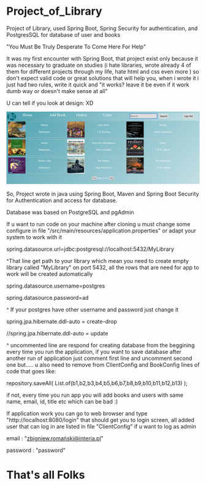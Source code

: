 # Project_of_Library
Project of Library, used Spring Boot, Spring Security for authentication, and PostgresSQL for database of user and books

"You Must Be Truly Desperate To Come Here For Help"


It was my first encounter with Spring Boot, that project exist only because it was necessary to graduate on studies (i hate libraries, wrote already 4 of them for 
different projects through my life, hate html and css even more ) so don't expect valid code or great solutions
that will help you, when i wrote it i just had two rules, write it quick and "it works? leave it be even if it work dumb way or doesn't make sense at all"

U can tell if you look at design: XD

![alt text](https://github.com/Bananeroo/Project_of_Library/blob/master/abortMePlease.PNG)

So, Project wrote in java using Spring Boot, Maven and Spring Boot Security for Authentication and access for database.

Database was based on PostgreSQL and pgAdmin

If u want to run code on your machine after cloning u must change some configure in file "/src/main/resources/application.properties" or adapt your system to 
work with it

spring.datasource.url=jdbc:postgresql://localhost:5432/MyLibrary

^That line get path to your library which mean you need to create empty library called "MyLibrary" on port 5432,
all the rows that are need for app to work will be created automatically

spring.datasource.username=postgres

spring.datasource.password=ad

^ If your postgres have other username and password just change it

spring.jpa.hibernate.ddl-auto = create-drop

//spring.jpa.hibernate.ddl-auto = update

^ uncommented line are respond for creating database from the beggining every time you run the application, if you want to save database after another run of application
just comment first line and uncomment second one but..... u also need to remove from ClientConfig and BookConfig lines of code that goes like:


  repository.saveAll(
                    List.of(b1,b2,b3,b4,b5,b6,b7,b8,b9,b10,b11,b12,b13)
            );
 
 
 if not, every time you run app you will add books and users with same name, email, id, title etc which can be bad :)
 
 If application work you can go to web browser and type "http://localhost:8080/login" that should get you to login screen, all added user that can log in are listed
in file "ClientConfig" if u want to log as admin 

email : "zbigniew.romański@interia.pl"

password : "password"

# That's all Folks


